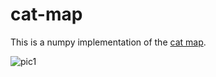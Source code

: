 # cat-map

This is a numpy implementation of the [cat map](https://en.wikipedia.org/wiki/Arnold%27s_cat_map).

![pic1]()




